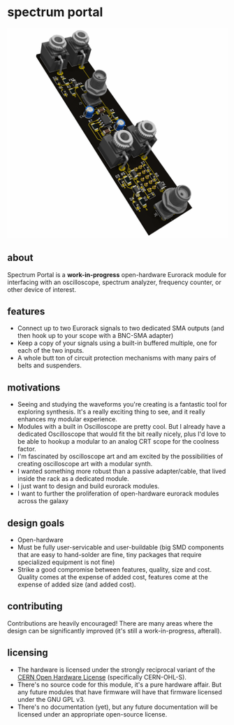 # spectrum portal


![](assets/pcb_render.png)

## about
Spectrum Portal is a **work-in-progress** open-hardware Eurorack module for interfacing with an oscilloscope, spectrum analyzer, frequency counter, or other device of interest. 

## features
- Connect up to two Eurorack signals to two dedicated SMA outputs (and then hook up to your scope with a BNC-SMA adapter)
- Keep a copy of your signals using a built-in buffered multiple, one for each of the two inputs.
- A whole butt ton of circuit protection mechanisms with many pairs of belts and suspenders.

## motivations
- Seeing and studying the waveforms you're creating is a fantastic tool for exploring synthesis. It's a really exciting thing to see, and it really enhances my modular experience. 
- Modules with a built in Oscilloscope are pretty cool. But I already have a dedicated Oscilloscope that would fit the bit really nicely, plus I'd love to be able to hookup a modular to an analog CRT scope for the coolness factor.
- I'm fascinated by oscilloscope art and am excited by the possibilities of creating oscilloscope art with a modular synth.
- I wanted something more robust than a passive adapter/cable, that lived inside the rack as a dedicated module. 
- I just want to design and build eurorack modules.
- I want to further the proliferation of open-hardware eurorack modules across the galaxy

## design goals
- Open-hardware
- Must be fully user-servicable and user-buildable (big SMD components that are easy to hand-solder are fine, tiny packages that require specialized equipment is not fine)
- Strike a good compromise between features, quality, size and cost. Quality comes at the expense of added cost, features come at the expense of added size (and added cost).


## contributing
Contributions are heavily encouraged! There are many areas where the design can be significantly improved (it's still a work-in-progress, afterall).

## licensing
- The hardware is licensed under the strongly reciprocal variant of the [CERN Open Hardware License](https://ohwr.org/project/cernohl/wikis/Documents/CERN-OHL-version-2) (specifically CERN-OHL-S).
- There's no source code for this module, it's a pure hardware affair. But any future modules that have firmware will have that firmware licensed under the GNU GPL v3.
- There's no documentation (yet), but any future documentation will be licensed under an appropriate open-source license.
